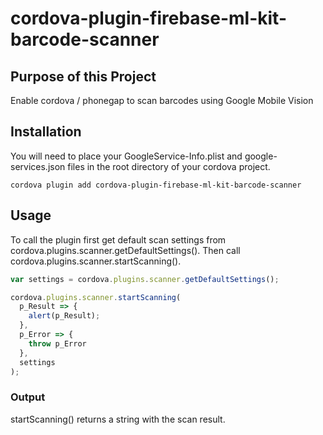 
cordova-plugin-firebase-ml-kit-barcode-scanner
===========================

Purpose of this Project
-----------------------
Enable cordova / phonegap to scan barcodes using Google Mobile Vision

Installation
------------
You will need to place your GoogleService-Info.plist and google-services.json files in the root directory of your cordova project.

````
cordova plugin add cordova-plugin-firebase-ml-kit-barcode-scanner
````

Usage
-----
To call the plugin first get default scan settings from cordova.plugins.scanner.getDefaultSettings(). Then call cordova.plugins.scanner.startScanning().
````javascript
var settings = cordova.plugins.scanner.getDefaultSettings();

cordova.plugins.scanner.startScanning(
  p_Result => {
    alert(p_Result);
  }, 
  p_Error => {
    throw p_Error
  }, 
  settings
);
````

### Output
startScanning() returns a string with the scan result.